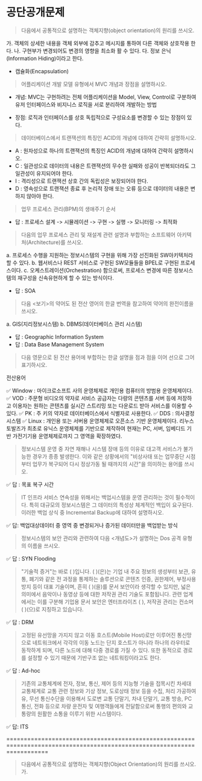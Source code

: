 # 공단공개문제

> 다음에서 공통적으로 설명하는 객체지향(object orientation)의 원리를 쓰시오.

가. 객체의 상세한 내용을 객체 외부에 감추고 메시지를 통하여 다른 객체와 상호작용 한다.
나. 구현부가 변경되어도 변경의 영향을 최소화 활 수 있다.
다. 정보 은닉(Information Hiding)이라고 한다.

- 캡슐화(Encapsulation)

> 어플리케이션 개발 모델 유형에서 MVC 개념과 장점을 설명하시오.

- 개념: MVC는 구현하려는 전체 어플리케이션을 Model, View, Control로 구분하여 유저 인터페이스와  비지니스 로직을 서로 분리하여 개발하는 방법

- 장점: 로직과 인터페이스를 상호 독립적으로 구성요소를 변경할 수 있는 장점이 있다.



> 데이터베이스에서 트랜잭션의 특징인 ACID의 개념에 대하여 간략히 설명하시오.

  - A : 원자성으로 하나의 트랜잭션의 특징인 ACID의 개념에 대하여 간략히 설명하시오.
  - C : 일관성으로 데이터의 내용은 트랜잭션의 무수한 실패와 성공이 반복되더라도 그 일관성이 유지되어야 한다.
  - I : 격리성으로 트랜잭션 상호 간의 독립성은 보장되어야 한다.
  - D : 영속성으로 트랜잭션 종료 후 논리적 장애 또는 오류 등으로 데이터의 내용은 변하지 않아야 한다.

> 업무 프로세스 관리(BPM)의 생애주기 순서

- 답 : 프로세스 설계 -> 시뮬레이션 -> 구현 -> 실행 -> 모니터링 -> 최적화

> 다음의 업무 프로세스 관리 및 재설계 관련 설명과 부합하는 소프트웨어 아키텍처(Architecture)를 쓰시오.

a. 프로세스 수행을 지원하는 정보시스템의 구현을 위해 가장 선진화된 SW아키텍처라 할 수 있다.
b. 웹서비스나 REST 서비스로 구현된 SW모듈들을 BPEL로 구현된 프로세스이다.
c. 오케스트레이션(Orchestration) 함으로써, 프로세스 변경에 따른 정보시스템의 재구성을 신속유현하게 할 수 있는 방식이다.

- 답 : SOA


> 다음 <보기>의 약어도 된 전산 영어의 한글 번역을 참고하여 약어의 완전이름을 쓰시오.

  a. GIS(지리정보시스템)
  b. DBMS(데이터베이스 관리 시스템)

  - 답 : Geographic Information System
  - 답 : Data Base Management System



> 다음 영문으로 된 전산 용어에 부합하는 한글 설명을 점과 점을 이어 선으로 그어 표기하시오.

전산용어

✅ Window : 마이크로소프트 사의 운영체제로 개인용 컴퓨터의 방범용 운영체제이다.
✅ VOD : 주문형 비디오의 약자로 서비스 공급자는 다량의 콘텐츠를 서버 등에 저장하고 이용자는 원하는 콘텐츠를 실시간 스트리밍 또는 다운로드 받아 서비스를 이용할 수 있다.
✅ PK : 주 키의 약자로 데이터베이스에서 식별자로 사용한다.
✅ DDS : 의사결정 시스템
✅ Linux : 개인용 또는 서버용 운영체제로 오픈소스 기반 운영체제이다. 리누스 토발즈가 최초로 유닉스 운영체제를 기반으로 제작하여 현재는 PC, 서버, 임베디드 기반 가전기기용 운영체제로까지 그 영역을 확장하였다.

> 정보시스템 운영 중 자연 재해나 시스템 장애 등의 이유로 대고객 서비스가 불가능한 경우가 종종 발생한다. 이와 같은 상황에서의 "비상사태 또는 업무중단 시점부터 업무가 복구되어 다시 정상가동 될 때까지의 시간"을 의미하는 용어를 쓰시오.

  ✅ 답 : 목표 복구 시간

> IT 인프라 서비스 연속성을 위해서는 백업시스템을 운영 관리하는 것이 필수적이다. 특히 대규모의 정보시스템은 그 데이터의 특성상 체계적인 백입이 요구된다. 이러한 백업 상식 중 Incremental Backup에 대하여 설명하시오.

 ✅ 답: 백업대상데이터 중 영역 중 변경되거나 증가된 데이터만을 백업받는 방식


 > 정보시스템의 보안 관리와 관련하여 다음 <개념도>가 설명하는 Dos 공격 유형의 이름을 쓰시오.

 ✅ 답 : SYN Flooding


> "기술적 증거"는 바로 (   )입니다. (   )(은)는 기업 내 주요 정보의 생성부터 보관, 유통, 폐기와 같은 전 과정을 통제하는 솔루션으로 콘텐츠 인증, 권한제어, 부정사용방지 등이 대표 기술이며, 흔히 (   )(을)를 문서 보안이라 생각할 수 있지만, 넓은 의미에서 음악이나 동영상 등에 대한 저작권 관리 기술도 포함됩니다. 관련 업계에서는 이를 구분해 기업용 문서 보안은 엔터프라이즈 (   ), 저작권 관리는 컨소머 (   )(으)로 지칭하고 있습니다.

✅ 답 : DRM

> 고정된 유선망을 가지지 않고 이동 호스트(Mobile Host)로만 이루어진 통신망으로 네트워크에서 각각의 이동 노드는 단지 호스트가 아니라 하나의 라우터로 동작하게 되며, 다른 노드에 대해 다중 경로를 가질 수 있다. 또한 동적으로 경로를 설정할 수 있기 때문에 기반구조 없는 네트워킹이라고도 한다.

✅ 답 : Ad-hoc

> 기존의 교통체계에 전자, 정보, 통신, 제어 등의 지능형 기술을 접목시킨 차세대 교통체계로 교통 관련 정보와 기상 정보, 도로상태 정보 등을 수집, 처리 가공하여 유, 무선 통신수단을 이용해서 도로변 교통 단말기, 차내 단말기, 교통 방송, PC 통신, 전화 등으로 차량 운전자 및 여행객들에게 전달함으로써 통행의 편의와 교통량의 원활한 소통을 이루기 위한 시스템이다.

✅ 답: ITS

========================================================================================================================

> 다음에서 공통적으로 설명하는 객체지향(Object Orientation)의 원리를 쓰시오.
가.

